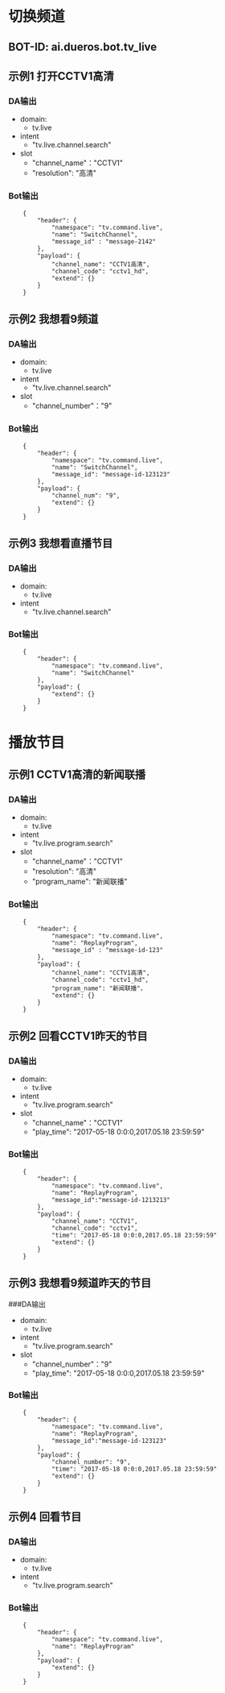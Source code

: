 # 切换频道

## BOT-ID: ai.dueros.bot.tv_live

## 示例1 打开CCTV1高清

### DA输出
- domain:
    - tv.live
 - intent
     - "tv.live.channel.search"
 - slot
     - "channel_name"："CCTV1"
     - "resolution": "高清"
### Bot输出
```
    {
        "header": {
            "namespace": "tv.command.live",
            "name": "SwitchChannel",
            "message_id" : "message-2142"
        },
        "payload": {
            "channel_name": "CCTV1高清",
            "channel_code": "cctv1_hd",
            "extend": {}
        }
    }
```

## 示例2 我想看9频道
### DA输出
- domain:
    - tv.live
 - intent
     - "tv.live.channel.search"
 - slot
     - "channel_number"："9"
### Bot输出
```
    {
        "header": {
            "namespace": "tv.command.live",
            "name": "SwitchChannel",
            "message_id": "message-id-123123"
        },
        "payload": {
            "channel_num": "9",
            "extend": {}
        }
    }
```
## 示例3 我想看直播节目
### DA输出
- domain:
    - tv.live
 - intent
     - "tv.live.channel.search"
### Bot输出
```
    {
        "header": {
            "namespace": "tv.command.live",
            "name": "SwitchChannel"
        },
        "payload": {
            "extend": {}
        }
    }
```
# 播放节目
## 示例1 CCTV1高清的新闻联播
### DA输出
- domain:
    - tv.live
 - intent
     - "tv.live.program.search"
 - slot
     - "channel_name"："CCTV1"
     - "resolution": "高清"
     - "program_name": "新闻联播"
### Bot输出
```
    {
        "header": {
            "namespace": "tv.command.live",
            "name": "ReplayProgram",
            "message_id" : "message-id-123"
        },
        "payload": {
            "channel_name": "CCTV1高清",
            "channel_code": "cctv1_hd",
            "program_name": "新闻联播"，
            "extend": {}
        }
    }
```

## 示例2 回看CCTV1昨天的节目
### DA输出
- domain:
    - tv.live
 - intent
     - "tv.live.program.search"
 - slot
     - "channel_name"："CCTV1"
     - "play_time": "2017-05-18 0:0:0,2017.05.18 23:59:59"

### Bot输出
```
    {
        "header": {
            "namespace": "tv.command.live",
            "name": "ReplayProgram",
            "message_id":"message-id-1213213"
        },
        "payload": {
            "channel_name": "CCTV1",
            "channel_code": "cctv1",
            "time": "2017-05-18 0:0:0,2017.05.18 23:59:59"
            "extend": {}
        }
    }
```

## 示例3 我想看9频道昨天的节目
###DA输出
- domain:
    - tv.live
 - intent
     - "tv.live.program.search"
 - slot
     - "channel_number"："9"
     - "play_time": "2017-05-18 0:0:0,2017.05.18 23:59:59"

### Bot输出

```
    {
        "header": {
            "namespace": "tv.command.live",
            "name": "ReplayProgram",
            "message_id":"message-id-123123"
        },
        "payload": {
            "channel_number": "9",
            "time": "2017-05-18 0:0:0,2017.05.18 23:59:59"
            "extend": {}
        }
    }
```

## 示例4 回看节目
### DA输出
- domain:
    - tv.live
- intent
     - "tv.live.program.search"
### Bot输出
```
    {
        "header": {
            "namespace": "tv.command.live",
            "name": "ReplayProgram"
        },
        "payload": {
            "extend": {}
        }
    }
```
